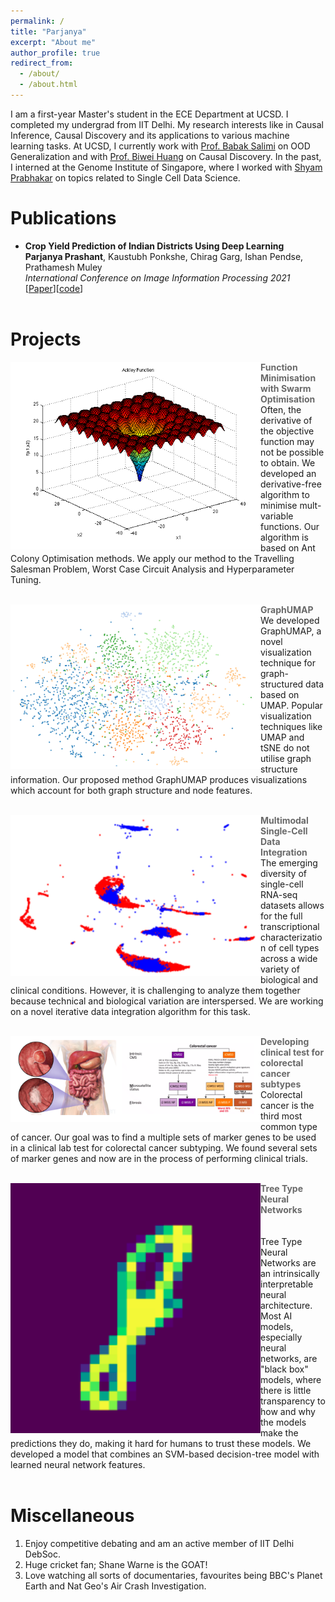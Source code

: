 ```yaml
---
permalink: /
title: "Parjanya"
excerpt: "About me"
author_profile: true
redirect_from: 
  - /about/
  - /about.html
---
```

I am a first-year Master's student in the ECE Department at UCSD. I completed my undergrad from IIT Delhi. My research interests like in Causal Inference, Causal Discovery and its applications to various machine learning tasks. At UCSD, I currently work with [Prof. Babak Salimi](https://bsalimi.github.io/) on OOD Generalization and with [Prof. Biwei Huang](https://biweihuang.com/) on Causal Discovery. In the past, I interned at the Genome Institute of Singapore, where I worked with [Shyam Prabhakar](https://prabhakarlab.github.io/) on topics related to Single Cell Data Science.  

Publications 
======
+ **Crop Yield Prediction of Indian Districts Using Deep Learning** <br>
**Parjanya Prashant**, Kaustubh Ponkshe, Chirag Garg, Ishan Pendse, Prathamesh Muley <br>
*International Conference on Image Information Processing 2021* <br>
[[Paper](https://ieeexplore.ieee.org/document/9702573)][[code](https://github.com/parjanya20/CropYieldPrediction)] <br><br>


Projects
======
<p>
  <a href="https://drive.google.com/file/d/1g2Be2ZvQMEwkivFxazWQHn1y7BGiIf_X/view?usp=sharing" title="Report">
    <img align="left" src="images/ackley.png" width="400px"/>
  </a>
</p>
<span align ='center' style="color:DimGray; font-weight:700">Function Minimisation with Swarm Optimisation</span> <br>
Often, the derivative of the objective function may not be possible to obtain. We developed an derivative-free algorithm to minimise mult-variable functions. Our algorithm is based on Ant Colony Optimisation methods. We apply our method to the Travelling Salesman Problem, Worst Case Circuit Analysis and Hyperparameter Tuning.
<br clear="left"/>
<br> 
<p>
  <a href="https://docs.google.com/presentation/d/17BQ7Ux2sk3LjEgsFaRRT0t0NFfDDP5vsl2FEezAUBY4/edit?usp=sharing" title="Slides">
    <img align="left" src="images/GraphUMAP.png" width="400px"/>
  </a>
</p>
<span align ='center' style="color:DimGray; font-weight:700">GraphUMAP</span> <br>
We developed GraphUMAP, a novel visualization technique for graph-structured data based on UMAP.  Popular visualization techniques like UMAP and tSNE do not utilise graph structure information. Our proposed method GraphUMAP produces visualizations which account for both graph structure and node features. 
<br clear="left"/>
<br> 
<p>
  <a href="https://drive.google.com/file/d/19xnHzSFD6JfazYlSe4bHPC6HX1BqbrZi/view?usp=sharing" title="Brief Report">
    <img align="left" src="images/DataIntegration.png" width="400px"/>
  </a>
</p>
<span align ='center' style="color:DimGray; font-weight:700">Multimodal Single-Cell Data Integration</span> <br>
The emerging diversity of single-cell RNA-seq datasets allows for the full transcriptional characterization of cell types across a wide variety of biological and clinical conditions. However, it is challenging to analyze them together because technical and biological variation are interspersed. 
We are working on a novel iterative data integration algorithm for this task.
<br clear="left"/>
<br> 
<p>
  <a href="" title="Slides">
    <img align="left" src="images/CRC.png" width="400px"/>
  </a>
</p>
<span align ='center' style="color:DimGray; font-weight:700">Developing clinical test for colorectal cancer subtypes</span> <br>
Colorectal cancer is the third most common type of cancer. Our goal was to find a multiple sets of marker genes to be used in a clinical lab test for colorectal cancer subtyping. We found several sets of marker genes and now are in the process of performing clinical trials.
<br clear="left"/>
<br> 
<p>
  <a href="" title="Brief Report">
    <img align="left" src="images/TreeTypeNeuralNetwork.png" width="400px"/>
  </a>
</p>
<span align ='center' style="color:DimGray; font-weight:700">Tree Type Neural Networks</span> <br>
<br>
<br>
Tree Type Neural Networks are an intrinsically interpretable neural architecture. Most AI models, especially neural networks, are "black box" models, where there is little transparency to how and why the models make the predictions they do, making it hard for humans to trust these models. We developed a model that combines an SVM-based decision-tree model with learned neural network features. 

<br clear="left"/>
<br> 



Miscellaneous
======
1. Enjoy competitive debating and am an active member of IIT Delhi DebSoc.
2. Huge cricket fan; Shane Warne is the GOAT!
3. Love watching all sorts of documentaries, favourites being BBC's Planet Earth and Nat Geo's Air Crash Investigation.


